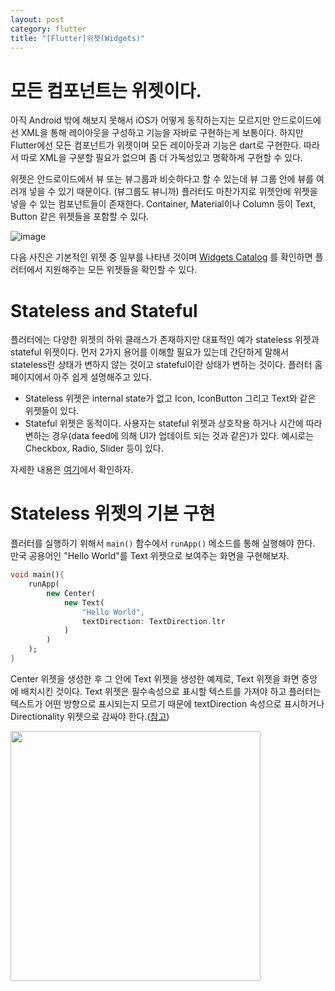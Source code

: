 ```yaml
---
layout: post
category: flutter
title: "[Flutter]위젯(Widgets)"
---
```


# 모든 컴포넌트는 위젯이다.

아직 Android 밖에 해보지 못해서 iOS가 어떻게 동작하는지는 모르지만 안드로이드에선 XML을 통해 레이아웃을 구성하고 기능을 자바로 구현하는게 보통이다. 하지만 Flutter에선 모든 컴포넌트가 위젯이며 모든 레이아웃과 기능은 dart로 구현한다. 따라서 따로 XML을 구분할 필요가 없으며 좀 더 가독성있고 명확하게 구현할 수 있다.

위젯은 안드로이드에서 뷰 또는 뷰그룹과 비슷하다고 할 수 있는데 뷰 그룹 안에 뷰를 여러개 넣을 수 있기 때문이다. (뷰그룹도 뷰니까) 플러터도 마찬가지로 위젯안에 위젯을 넣을 수 있는 컴포넌트들이 존재한다. Container, Material이나 Column 등이 Text, Button 같은 위젯들을 포함할 수 있다.

![image](https://user-images.githubusercontent.com/35518072/42202134-4ee39ca2-7ed5-11e8-96d4-d48ceb896ac2.png)

다음 사진은 기본적인 위젯 중 일부를 나타낸 것이며 [Widgets Catalog](https://flutter.io/widgets/) 를 확인하면 플러터에서 지원해주는 모든 위젯들을 확인할 수 있다.



# Stateless and Stateful

플러터에는 다양한 위젯의 하위 클래스가 존재하지만 대표적인 예가 stateless 위젯과 stateful 위젯이다. 먼저 2가지 용어를 이해할 필요가 있는데 간단하게 말해서 stateless란 상태가 변하지 않는 것이고 stateful이란 상태가 변하는 것이다. 플러터 홈페이지에서 아주 쉽게 설명해주고 있다.

* Stateless 위젯은 internal state가 없고 Icon, IconButton 그리고 Text와 같은 위젯들이 있다.
* Stateful 위젯은 동적이다. 사용자는 stateful 위젯과 상호작용 하거나 시간에 따라 변하는 경우(data feed에 의해 UI가 업데이트 되는 것과 같은)가 있다. 예시로는 Checkbox, Radio, Slider 등이 있다.

자세한 내용은 [여기](https://flutter.io/tutorials/interactive/#stateful-stateless)에서 확인하자.



# Stateless 위젯의 기본 구현

플러터를 실행하기 위해서 `main()` 함수에서 `runApp()` 메소드를 통해 실행해야 한다. 만국 공용어인 "Hello World"를 Text 위젯으로 보여주는 화면을 구현해보자.

```dart
void main(){
    runApp(
    	new Center(
        	new Text(
            	"Hello World",
                textDirection: TextDirection.ltr
            )
        )
    );
}
```

Center 위젯을 생성한 후 그 안에 Text 위젯을 생성한 예제로, Text 위젯을 화면 중앙에 배치시킨 것이다. Text 위젯은 필수속성으로 표시할 텍스트를 가져야 하고 플러터는 텍스트가 어떤 방향으로 표시되는지 모르기 때문에 textDirection 속성으로 표시하거나 Directionality 위젯으로 감싸야 한다.([참고](https://stackoverflow.com/a/49689947))

<img src="https://user-images.githubusercontent.com/35518072/42202759-8f298194-7ed7-11e8-9282-349c755db2ce.png" height="400px">

